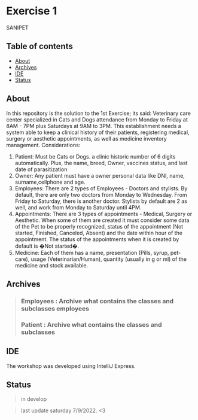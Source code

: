 # Exercise 1
SANIPET

## Table of contents

- [About](#about)
- [Archives](#archives)
- [IDE](#ide)
- [Status](#status)


## About
In this repository is the solution to the 1st Exercise; its said: 
Veterinary care center specialized in Cats and Dogs attendance from Monday to Friday at 8AM - 7PM plus Saturdays at 9AM to 3PM. This establishment needs a system able to keep a clinical history of their patients, registering medical, surgery or aesthetic appointments, as well as medicine inventory management.
Considerations:

1. Patient: Must be Cats or Dogs. a clinic historic number
of 6 digits automatically. Plus, the name, breed, Owner, vaccines status, and last
date of parasitization
2. Owner: Any patient must have a owner personal data like DNI, name, surname,cellphone and age.
3. Employees: There are 2 types of Employees - Doctors and stylists. By default, there are only two doctors from Monday to Wednesday. From Friday to Saturday, there is another doctor. Stylists by default are 2 as well, and work from Monday to Saturday until 4PM.
4. Appointments: There are 3 types of appointments - Medical, Surgery or Aesthetic.
When some of them are created it must consider some data of the Pet to be  properly recognized, status of the appointment (Not started, Finished, Canceled, Absent) and the date within hour of the appointment. The status of the appointments when it is created by default is �Not started�.
5. Medicine: Each of them has a name, presentation (Pills, syrup, pet-care), usage (Veterinarian/Human), quantity (usually in g or ml) of the medicine and stock available.


## Archives

> ### Employees          : Archive what contains the classes and subclasses employees
> ### Patient           : Archive what contains the classes and subclasses 

## IDE

The workshop was developed using IntelliJ Express.  



## Status
>in develop

>last update saturday 7/9/2022. <3   

